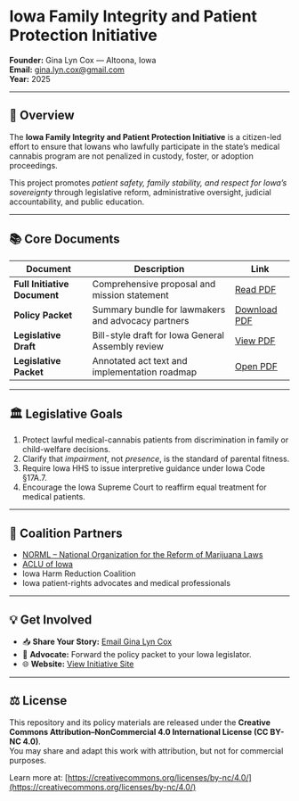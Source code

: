 # Iowa Family Integrity and Patient Protection Initiative

**Founder:** Gina Lyn Cox — Altoona, Iowa  
**Email:** [gina.lyn.cox@gmail.com](mailto:gina.lyn.cox@gmail.com)  
**Year:** 2025  

---

## 🌿 Overview
The **Iowa Family Integrity and Patient Protection Initiative** is a citizen-led effort to ensure that Iowans who lawfully participate in the state’s medical cannabis program are not penalized in custody, foster, or adoption proceedings.  

This project promotes *patient safety, family stability, and respect for Iowa’s sovereignty* through legislative reform, administrative oversight, judicial accountability, and public education.

---

## 📚 Core Documents
| Document | Description | Link |
|-----------|--------------|------|
| **Full Initiative Document** | Comprehensive proposal and mission statement | [Read PDF](https://ginalyncox.github.io/iowa-family-integrity/Iowa_Family_Integrity_Initiative.pdf) |
| **Policy Packet** | Summary bundle for lawmakers and advocacy partners | [Download PDF](https://ginalyncox.github.io/iowa-family-integrity/Iowa_Family_Integrity_Policy_Packet.pdf) |
| **Legislative Draft** | Bill-style draft for Iowa General Assembly review | [View PDF](https://ginalyncox.github.io/iowa-family-integrity/Family_Integrity_Legislative_Draft.pdf) |
| **Legislative Packet** | Annotated act text and implementation roadmap | [Open PDF](https://ginalyncox.github.io/iowa-family-integrity/Family_Integrity_and_Medical_Cannabis_Patient_Protection_Act_Packet.pdf) |

---

## 🏛️ Legislative Goals
1. Protect lawful medical-cannabis patients from discrimination in family or child-welfare decisions.  
2. Clarify that *impairment*, not *presence*, is the standard of parental fitness.  
3. Require Iowa HHS to issue interpretive guidance under Iowa Code §17A.7.  
4. Encourage the Iowa Supreme Court to reaffirm equal treatment for medical patients.  

---

## 🤝 Coalition Partners
- [NORML – National Organization for the Reform of Marijuana Laws](https://norml.org/)  
- [ACLU of Iowa](https://www.aclu-ia.org/)  
- Iowa Harm Reduction Coalition  
- Iowa patient-rights advocates and medical professionals  

---

## 💡 Get Involved
- 📥 **Share Your Story:** [Email Gina Lyn Cox](mailto:gina.lyn.cox@gmail.com?subject=Share%20Your%20Story)  
- 💬 **Advocate:** Forward the policy packet to your Iowa legislator.  
- 🌐 **Website:** [View Initiative Site](https://ginalyncox.github.io/iowa-family-integrity/)  

---

## ⚖️ License
This repository and its policy materials are released under the **Creative Commons Attribution–NonCommercial 4.0 International License (CC BY-NC 4.0)**.  
You may share and adapt this work with attribution, but not for commercial purposes.  

Learn more at: [https://creativecommons.org/licenses/by-nc/4.0/](https://creativecommons.org/licenses/by-nc/4.0/)
